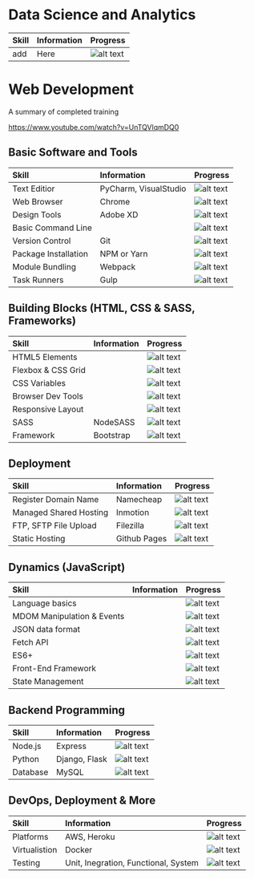 
# Data Science and Analytics #

|    Skill   |   Information   | Progress  |
|:------------- |:-------------|:-------------| 
| add    | Here | ![alt text](http://progressed.io/bar/0 "Progress") |

# Web Development #
A summary of completed training

https://www.youtube.com/watch?v=UnTQVlqmDQ0

## Basic Software and Tools


|    Skill   |   Information   | Progress  |
|:------------- |:-------------|:-------------| 
| Text Editior     | PyCharm, VisualStudio | ![alt text](http://progressed.io/bar/0 "Progress") |
| Web Browser     | Chrome      | ![alt text](http://progressed.io/bar/0 "Progress") | 
| Design Tools | Adobe XD     | ![alt text](http://progressed.io/bar/0 "Progress") |
| Basic Command Line |   | ![alt text](http://progressed.io/bar/0 "Progress") |
| Version Control | Git | ![alt text](http://progressed.io/bar/0 "Progress") |
| Package Installation | NPM or Yarn | ![alt text](http://progressed.io/bar/0 "Progress") |
| Module Bundling |  Webpack | ![alt text](http://progressed.io/bar/0 "Progress") |
| Task Runners| Gulp | ![alt text](http://progressed.io/bar/0 "Progress") |


## Building Blocks (HTML, CSS & SASS, Frameworks)

|    Skill   |   Information   | Progress  |
|:------------- |:-------------|:-------------| 
| HTML5 Elements    |  | ![alt text](http://progressed.io/bar/0 "Progress") |
| Flexbox & CSS Grid    |   | ![alt text](http://progressed.io/bar/0 "Progress") | 
| CSS Variables |    | ![alt text](http://progressed.io/bar/0 "Progress") | 
| Browser Dev Tools |    | ![alt text](http://progressed.io/bar/0 "Progress") | 
| Responsive Layout |    | ![alt text](http://progressed.io/bar/0 "Progress") | 
| SASS |  NodeSASS  | ![alt text](http://progressed.io/bar/0 "Progress") | 
| Framework | Bootstrap     | ![alt text](http://progressed.io/bar/0 "Progress") | 


## Deployment

|    Skill   |   Information   | Progress  |
|:------------- |:-------------|:-------------| 
| Register Domain Name    |  Namecheap | ![alt text](http://progressed.io/bar/0 "Progress") |
| Managed Shared Hosting   |  Inmotion | ![alt text](http://progressed.io/bar/0 "Progress") | 
| FTP, SFTP File Upload |  Filezilla  | ![alt text](http://progressed.io/bar/0 "Progress") | 
| Static Hosting |  Github Pages  | ![alt text](http://progressed.io/bar/0 "Progress") | 


## Dynamics (JavaScript)


|    Skill   |   Information   | Progress  |
|:------------- |:-------------|:-------------| 
| Language basics |   | ![alt text](http://progressed.io/bar/0 "Progress") |
| MDOM Manipulation & Events  |   | ![alt text](http://progressed.io/bar/0 "Progress") | 
| JSON data format |    | ![alt text](http://progressed.io/bar/0 "Progress") | 
| Fetch API |   | ![alt text](http://progressed.io/bar/0 "Progress") | 
| ES6+ |   | ![alt text](http://progressed.io/bar/0 "Progress") | 
| Front-End Framework |   | ![alt text](http://progressed.io/bar/0 "Progress") | 
| State Management |   | ![alt text](http://progressed.io/bar/0 "Progress") | 


## Backend Programming

|    Skill   |   Information   | Progress  |
|:------------- |:-------------|:-------------| 
| Node.js|  Express | ![alt text](http://progressed.io/bar/0 "Progress") |
| Python  | Django, Flask  | ![alt text](http://progressed.io/bar/0 "Progress") | 
| Database  | MySQL | ![alt text](http://progressed.io/bar/0 "Progress") | 

## DevOps, Deployment & More

|    Skill   |   Information   | Progress  |
|:------------- |:-------------|:-------------| 
| Platforms |  AWS, Heroku | ![alt text](http://progressed.io/bar/0 "Progress") |
| Virtualistion  |  Docker | ![alt text](http://progressed.io/bar/0 "Progress") | 
| Testing  | Unit, Inegration, Functional, System | ![alt text](http://progressed.io/bar/0 "Progress") | 




